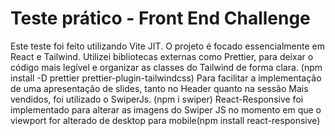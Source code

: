 # Teste prático - Front End Challenge

Este teste foi feito utilizando Vite JIT.
O projeto é focado essencialmente em React e Tailwind.
Utilizei bibliotecas externas como Prettier, para deixar o código mais legível e organizar as classes do Tailwind de forma clara. (npm install -D prettier prettier-plugin-tailwindcss)
Para facilitar a implementação de uma apresentação de slides, tanto no Header quanto na sessão Mais vendidos, foi utilizado o SwiperJs. (npm i swiper)
React-Responsive foi implementado para alterar as imagens do Swiper JS no momento em que o viewport for alterado de desktop para mobile(npm install react-responsive)
